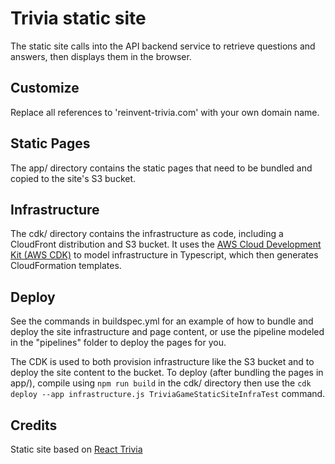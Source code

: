 # Trivia static site

The static site calls into the API backend service to retrieve questions and answers, then displays them in the browser.

## Customize

Replace all references to 'reinvent-trivia.com' with your own domain name.

## Static Pages

The app/ directory contains the static pages that need to be bundled and copied to the site's S3 bucket.

## Infrastructure

The cdk/ directory contains the infrastructure as code, including a CloudFront distribution and S3 bucket.  It uses the [AWS Cloud Development Kit (AWS CDK)](https://github.com/awslabs/aws-cdk) to model infrastructure in Typescript, which then generates CloudFormation templates.

## Deploy

See the commands in buildspec.yml for an example of how to bundle and deploy the site infrastructure and page content, or use the pipeline modeled in the "pipelines" folder to deploy the pages for you.

The CDK is used to both provision infrastructure like the S3 bucket and to deploy the site content to the bucket.  To deploy (after bundling the pages in app/), compile using `npm run build` in the cdk/ directory then use the `cdk deploy --app infrastructure.js TriviaGameStaticSiteInfraTest` command.

## Credits

Static site based on [React Trivia](https://github.com/ccoenraets/react-trivia)
